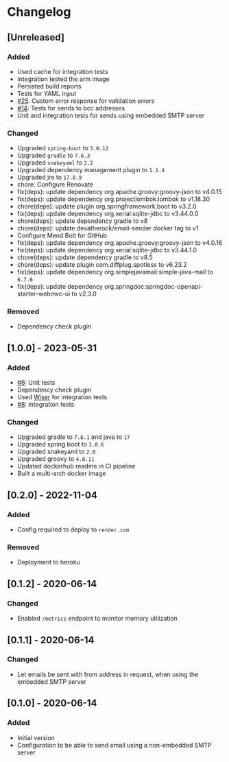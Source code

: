 # Changelog

## [Unreleased]
### Added
- Used cache for integration tests
- Integration tested the arm image
- Persisted build reports
- Tests for YAML input
- [#25](https://github.com/devatherock/email-sender/issues/25): Custom error response for validation errors
- [#14](https://github.com/devatherock/email-sender/issues/14): Tests for sends to bcc addresses
- Unit and integration tests for sends using embedded SMTP server

### Changed
- Upgraded `spring-boot` to `3.0.12`
- Upgraded `gradle` to `7.6.3`
- Upgraded `snakeyaml` to `2.2`
- Upgraded dependency management plugin to `1.1.4`
- Upgraded jre to `17.0.9`
- chore: Configure Renovate
- fix(deps): update dependency org.apache.groovy:groovy-json to v4.0.15
- fix(deps): update dependency org.projectlombok:lombok to v1.18.30
- chore(deps): update plugin org.springframework.boot to v3.2.0
- fix(deps): update dependency org.xerial:sqlite-jdbc to v3.44.0.0
- chore(deps): update dependency gradle to v8
- chore(deps): update devatherock/email-sender docker tag to v1
- Configure Mend Bolt for GitHub
- fix(deps): update dependency org.apache.groovy:groovy-json to v4.0.16
- fix(deps): update dependency org.xerial:sqlite-jdbc to v3.44.1.0
- chore(deps): update dependency gradle to v8.5
- chore(deps): update plugin com.diffplug.spotless to v6.23.2
- fix(deps): update dependency org.simplejavamail:simple-java-mail to `6.7.6`
- fix(deps): update dependency org.springdoc:springdoc-openapi-starter-webmvc-ui to v2.3.0

### Removed
- Dependency check plugin

## [1.0.0] - 2023-05-31
### Added
- [#6](https://github.com/devatherock/email-sender/issues/6): Unit tests
- Dependency check plugin
- Used [Wiser](https://github.com/voodoodyne/subethasmtp/blob/master/Wiser.md) for integration tests
- [#8](https://github.com/devatherock/email-sender/issues/8): Integration tests

### Changed
- Upgraded gradle to `7.6.1` and java to `17`
- Upgraded spring boot to `3.0.6`
- Upgraded snakeyaml to `2.0`
- Upgraded groovy to `4.0.11`
- Updated dockerhub readme in CI pipeline
- Built a multi-arch docker image

## [0.2.0] - 2022-11-04
### Added
- Config required to deploy to `render.com`

### Removed
- Deployment to heroku

## [0.1.2] - 2020-06-14
### Changed
- Enabled `/metrics` endpoint to monitor memory utilization

## [0.1.1] - 2020-06-14
### Changed
- Let emails be sent with from address in request, when using the embedded SMTP server

## [0.1.0] - 2020-06-14
### Added
- Initial version
- Configuration to be able to send email using a non-embedded SMTP server